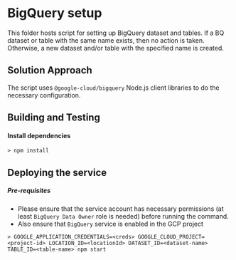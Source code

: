 # BigQuery setup

This folder hosts script for setting up BigQuery dataset and tables. If a BQ dataset or table with the same name exists, then no action is taken. Otherwise, a new dataset and/or table with the specified name is created.

## Solution Approach
The script uses `@google-cloud/bigquery` Node.js client libraries to do the necessary configuration.

## Building and Testing

#### Install dependencies
`> npm install`

## Deploying the service

##### Pre-requisites
* Please ensure that the service account has necessary permissions (at least `BigQuery Data Owner` role is  needed) before running the command.
* Also ensure that `BigQuery` service is enabled in the GCP project

`> GOOGLE_APPLICATION_CREDENTIALS=<creds> GOOGLE_CLOUD_PROJECT=<project-id> LOCATION_ID=<locationId> DATASET_ID=<dataset-name> TABLE_ID=<table-name> npm start`
